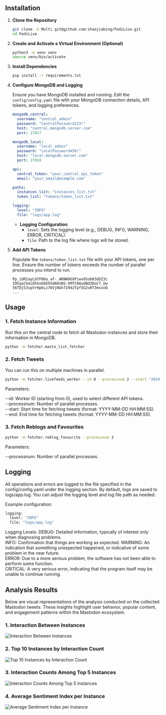 
## Installation

1. **Clone the Repository**

    ```bash
    git clone -b Multi git@github.com:shaojiabing/FediLive.git
    cd FediLive
    ```

2. **Create and Activate a Virtual Environment (Optional)**

    ```bash
    python3 -m venv venv
    source venv/bin/activate
    ```

3. **Install Dependencies**

    ```bash
    pip install -r requirements.txt
    ```

4. **Configure MongoDB and Logging**

    Ensure you have MongoDB installed and running. Edit the `config/config.yaml` file with your MongoDB connection details, API tokens, and logging preferences.

    ```yaml
    mongodb_central:
      username: "central_admin"
      password: "CentralPassword123!"
      host: "central.mongodb.server.com"
      port: 27017

    mongodb_local:
      username: "local_admin"
      password: "LocalPassword456!"
      host: "local.mongodb.server.com"
      port: 27018

    api:
      central_token: "your_central_api_token"
      email: "your_email@example.com"

    paths:
      instances_list: "instances_list.txt"
      token_list: "tokens/token_list.txt"

    logging:
      level: "INFO"
      file: "logs/app.log"
    ```

    - **Logging Configuration**:
      - `level`: Sets the logging level (e.g., DEBUG, INFO, WARNING, ERROR, CRITICAL).
      - `file`: Path to the log file where logs will be stored.

5. **Add API Tokens**

    Populate the `tokens/token_list.txt` file with your API tokens, one per line. Ensure the number of tokens exceeds the number of parallel processes you intend to run.

    ```
    Pp_iUR2ayLGfF06o_af-_AKNW9GXPiwv8SobKSUDZ3c
    I0SqxChmiDhSnUbEhXdAHnBS-XMfC0AuGNd2DoC7_Uw
    56TDjS3vpVrHpkLz76VjNGh71942TpfSG2v0T3mssoQ
    ...
    ```

## Usage

### 1. Fetch Instance Information

Run this on the central node to fetch all Mastodon instances and store their information in MongoDB.

```bash
python -m fetcher.masto_list_fetcher
```

### 2. Fetch Tweets
You can run this on multiple machines in parallel.
```bash
python -m fetcher.livefeeds_worker --id 0 --processnum 2 --start "2024-01-01 00:00:00" --end "2024-01-02 00:00:00"
```
Parameters:

--id: Worker ID (starting from 0), used to select different API tokens.  
--processnum: Number of parallel processes.  
--start: Start time for fetching tweets (format: YYYY-MM-DD HH:MM:SS).  
--end: End time for fetching tweets (format: YYYY-MM-DD HH:MM:SS).  

### 3. Fetch Reblogs and Favourites

```bash
python -m fetcher.reblog_favourite --processnum 3
```
Parameters:

--processnum: Number of parallel processes.  

## Logging
All operations and errors are logged to the file specified in the config/config.yaml under the logging section. By default, logs are saved to logs/app.log. You can adjust the logging level and log file path as needed.

Example configuration:
```bash
logging:
  level: "INFO"
  file: "logs/app.log"
```
Logging Levels:
DEBUG: Detailed information, typically of interest only when diagnosing problems.  
INFO: Confirmation that things are working as expected.
WARNING: An indication that something unexpected happened, or indicative of some problem in the near future.  
ERROR: Due to a more serious problem, the software has not been able to perform some function.  
CRITICAL: A very serious error, indicating that the program itself may be unable to continue running.  

## Analysis Results
Below are visual representations of the analysis conducted on the collected Mastodon tweets. These insights highlight user behavior, popular content, and engagement patterns within the Mastodon ecosystem.

### 1. Interaction Between Instances

![Interaction Between Instances](images/Interaction.png)

### 2. Top 10 Instances by Interaction Count

![Top 10 Instances by Interaction Count](images/Top_10_Instances.png)

### 3. Interaction Counts Among Top 5 Instances

![Interaction Counts Among Top 5 Instances](images/Interaction_Counts.png)

### 4. Average Sentiment Index per Instance

![Average Sentiment Index per Instance](images/Average_Sentiment.png)